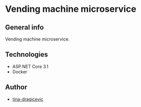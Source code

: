# Vending machine microservice

## General info

Vending machine microservice. 

## Technologies

* ASP.NET Core 3.1
* Docker

## Author

* [tina-dragicevic](https://github.com/tina-dragicevic)
